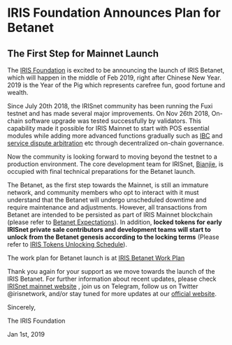 # IRIS Foundation Announces Plan for Betanet 
## The First Step for Mainnet Launch
 
The [IRIS Foundation](https://www.irisnet.org) is excited to be announcing the launch of  IRIS Betanet, which will happen in the middle of Feb 2019, right after Chinese New Year. 2019 is the Year of the Pig which represents carefree fun, good fortune and wealth.

Since July 20th 2018, the IRISnet community has been running the Fuxi testnet and has made several major improvements. On Nov 26th 2018, On-chain software upgrade was tested successfully by validators. This capability made it possible for IRIS Mainnet to start with POS essential modules while adding more advanced functions gradually such as [IBC](https://github.com/cosmos/cosmos-sdk/tree/master/docs/spec/ibc) and [service dispute arbitration](https://github.com/irisnet/irisnet/blob/master/WHITEPAPER.md) etc through decentralized on-chain governance.
 
Now the community is looking forward to moving beyond the testnet to a production environment. The core development team for IRISnet, [Bianjie](https://www.bianjie.ai), is occupied with final technical preparations for the Betanet launch. 
 
The Betanet, as the first step towards the Mainnet, is still an immature network, and community members who opt to interact with it must understand that the Betanet will undergo unscheduled downtime and require maintenance and adjustments. However, all transactions from Betanet are intended to be persisted as part of IRIS Mainnet blockchain \(please refer to [Betanet Expectations](iris-betanet-expectations.md)\). In addition, **locked tokens for early IRISnet private sale contributors and development teams will start to unlock from the Betanet genesis according to the locking terms** \(Please refer to [IRIS Tokens Unlocking Schedule](iris-tokens-unlocking-schedule.md)\).

The work plan for Betanet launch is at [IRIS Betanet Work Plan](betanet_work_plan.md)

Thank you again for your support as we move towards the launch of the IRIS Betanet. For further information about recent updates, please check [IRISnet mainnet website](https://www.irisnet.org/mainnet) , join us on Telegram, follow us on Twitter @irisnetwork, and/or stay tuned for more updates at our [official website](https://www.irisnet.org).

Sincerely,

The IRIS Foundation

Jan 1st, 2019

